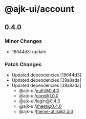 # @ajk-ui/account

## 0.4.0

### Minor Changes

- 18644d3: update

### Patch Changes

- Updated dependencies [18644d3]
- Updated dependencies [39a8ada]
- Updated dependencies [39a8ada]
  - @ajk-ui/auth@0.4.0
  - @ajk-ui/core@1.0.0
  - @ajk-ui/login@0.4.0
  - @ajk-ui/sheet@0.4.0
  - @ajk-ui/theme-utils@2.0.0
